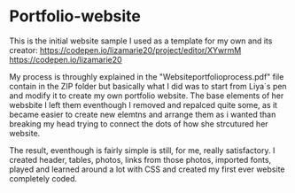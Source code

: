 # Portfolio-website
This is the initial website sample I used as a template for my own and its creator:
https://codepen.io/lizamarie20/project/editor/XYwrmM
https://codepen.io/lizamarie20

My process is throughly explained in the "Websiteportfolioprocess.pdf" file contain in the ZIP folder but basically what I did was to start from Liya´s pen and modify it to create my own portfolio website. The base elements of her websbite I left them eventhough I removed and repalced quite some, as it became easier to create new elemtns and arrange them as i wanted than breaking my head trying to connect the dots of how she strcutured her website.

The result, eventhough is fairly simple is still, for me, really satisfactory. I created header, tables, photos, links from those photos, imported fonts, played and learned around a lot with CSS and created my first ever website completely coded.
